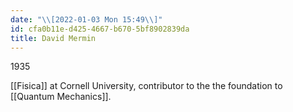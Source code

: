 ```yaml
---
date: "\\[2022-01-03 Mon 15:49\\]"
id: cfa0b11e-d425-4667-b670-5bf8902839da
title: David Mermin
---
```


1935

[[Fisica]] at Cornell University, contributor to the the foundation to [[Quantum Mechanics]].
